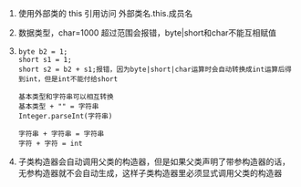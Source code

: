 1. 使用外部类的 this 引用访问 外部类名.this.成员名
2. 数据类型，char=1000 超过范围会报错，byte|short和char不能互相赋值
3. ```
   byte b2 = 1;
   short s1 = 1;
   short s2 = b2 + s1;报错，因为byte|short|char运算时会自动转换成int运算后得到int，但是int不能付给short
   
   基本类型和字符串可以相互转换
   基本类型 + "" = 字符串
   Integer.parseInt(字符串)
   
   字符串 + 字符串 = 字符串
   字符 + 字符 = int
   ```

4. 子类构造器会自动调用父类的构造器，但是如果父类声明了带参构造器的话，无参构造器就不会自动生成，这样子类构造器里必须显式调用父类的构造器
